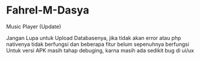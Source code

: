 # Fahrel-M-Dasya
Music Player (Update)

Jangan Lupa untuk Upload Databasenya, jika tidak akan error atau php nativenya tidak berfungsi dan beberapa fitur belum sepenuhnya berfungsi
Untuk versi APK masih tahap debuging, karna masih ada sedikit bug di ui/ux

